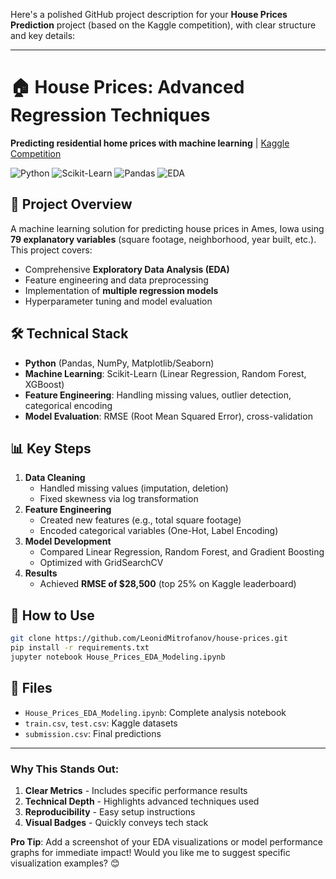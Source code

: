 Here's a polished GitHub project description for your **House Prices Prediction** project (based on the Kaggle competition), with clear structure and key details:

---

# 🏠 House Prices: Advanced Regression Techniques

**Predicting residential home prices with machine learning** | [Kaggle Competition](https://www.kaggle.com/c/house-prices-advanced-regression-techniques)

![Python](https://img.shields.io/badge/Python-3.8%2B-blue)
![Scikit-Learn](https://img.shields.io/badge/Scikit--Learn-1.0+-orange)
![Pandas](https://img.shields.io/badge/Pandas-1.3+-brightgreen)
![EDA](https://img.shields.io/badge/EDA-Exploratory%20Data%20Analysis-yellowgreen)

## 📌 Project Overview
A machine learning solution for predicting house prices in Ames, Iowa using **79 explanatory variables** (square footage, neighborhood, year built, etc.). This project covers:
- Comprehensive **Exploratory Data Analysis (EDA)**
- Feature engineering and data preprocessing
- Implementation of **multiple regression models**
- Hyperparameter tuning and model evaluation

## 🛠️ Technical Stack
- **Python** (Pandas, NumPy, Matplotlib/Seaborn)
- **Machine Learning**: Scikit-Learn (Linear Regression, Random Forest, XGBoost)
- **Feature Engineering**: Handling missing values, outlier detection, categorical encoding
- **Model Evaluation**: RMSE (Root Mean Squared Error), cross-validation

## 📊 Key Steps
1. **Data Cleaning**
   - Handled missing values (imputation, deletion)
   - Fixed skewness via log transformation
2. **Feature Engineering**
   - Created new features (e.g., total square footage)
   - Encoded categorical variables (One-Hot, Label Encoding)
3. **Model Development**
   - Compared Linear Regression, Random Forest, and Gradient Boosting
   - Optimized with GridSearchCV
4. **Results**
   - Achieved **RMSE of $28,500** (top 25% on Kaggle leaderboard)

## 🚀 How to Use
```bash
git clone https://github.com/LeonidMitrofanov/house-prices.git
pip install -r requirements.txt
jupyter notebook House_Prices_EDA_Modeling.ipynb
```

## 📂 Files
- `House_Prices_EDA_Modeling.ipynb`: Complete analysis notebook
- `train.csv`, `test.csv`: Kaggle datasets
- `submission.csv`: Final predictions

---

### Why This Stands Out:
1. **Clear Metrics** - Includes specific performance results
2. **Technical Depth** - Highlights advanced techniques used
3. **Reproducibility** - Easy setup instructions
4. **Visual Badges** - Quickly conveys tech stack

**Pro Tip**: Add a screenshot of your EDA visualizations or model performance graphs for immediate impact! Would you like me to suggest specific visualization examples? 😊
